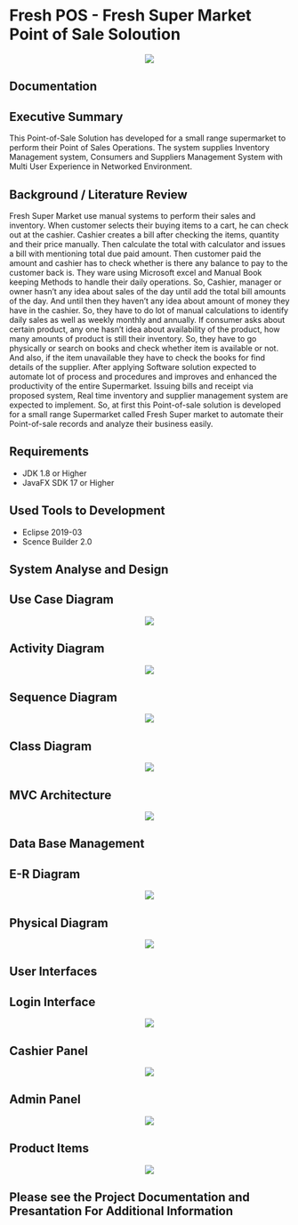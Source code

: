 # Fresh POS - Fresh Super Market Point of Sale Soloution
<p align="center">
<img src="https://github.com/asela224/Fresh-Super-Market-Point-Of-Sale-Fresh-POS/blob/main/bin/images/poslogorect.png" />
</p>

## Documentation


## Executive Summary

This Point-of-Sale Solution has developed for a small range supermarket to perform their Point of Sales Operations. 
The system supplies Inventory Management system, Consumers and Suppliers Management System with Multi User Experience in Networked Environment. 


## Background / Literature Review

Fresh Super Market use manual systems to perform their sales and inventory. When customer selects their buying items to a cart, he can check out at the cashier. 
Cashier creates a bill after checking the items, quantity and their price manually. Then calculate the total with calculator and issues a bill with mentioning total due paid amount. Then customer paid the amount and cashier has to check whether is there any balance to pay to the customer back is. 
They ware using Microsoft excel and Manual Book keeping Methods to handle their daily operations. 
So, Cashier, manager or owner hasn’t any idea about sales of the day until add the total bill amounts of the day. 
And until then they haven’t any idea about amount of money they have in the cashier. So, they have to do lot of manual calculations to identify daily sales as well as weekly monthly and annually. 
If consumer asks about certain product, any one hasn’t idea about availability of the product, how many amounts of product is still their inventory. So, they have to go physically or search on books and check whether item is available or not. And also, if the item unavailable they have to check the books for find details of the supplier. 
After applying Software solution expected to automate lot of process and procedures and improves and enhanced the productivity of the entire Supermarket. Issuing bills and receipt via proposed system, Real time inventory and supplier management system are expected to implement. 
So, at first this Point-of-sale solution is developed for a small range Supermarket   called Fresh Super market to automate their Point-of-sale records and analyze their business easily. 





## Requirements

- JDK 1.8 or Higher
- JavaFX SDK 17 or Higher

## Used Tools to Development
 - Eclipse 2019-03
 - Scence Builder 2.0

## System Analyse and Design 

## Use Case Diagram 
<p align="center">
<img src="https://github.com/asela224/Fresh-Super-Market-Point-Of-Sale-Fresh-POS/blob/main/Diagrams/Usecase.png" />
</p>

## Activity Diagram 
<p align="center">
<img src="https://github.com/asela224/Fresh-Super-Market-Point-Of-Sale-Fresh-POS/blob/main/Diagrams/Activity.png" />
</p>

## Sequence Diagram 
<p align="center">
<img src="https://github.com/asela224/Fresh-Super-Market-Point-Of-Sale-Fresh-POS/blob/main/Diagrams/Sequence.png" />
</p>

## Class Diagram 
<p align="center">
<img src="https://github.com/asela224/Fresh-Super-Market-Point-Of-Sale-Fresh-POS/blob/main/Diagrams/class.png" />
</p>

## MVC Architecture
<p align="center">
<img src="https://github.com/asela224/Fresh-Super-Market-Point-Of-Sale-Fresh-POS/blob/main/Diagrams/MVC.png" />
</p>






## Data Base Management




## E-R Diagram
<p align="center">
<img src="https://github.com/asela224/Fresh-Super-Market-Point-Of-Sale-Fresh-POS/blob/main/ER%20Diagram%20final.png" />
</p>

## Physical Diagram
<p align="center">
<img src="https://github.com/asela224/Fresh-Super-Market-Point-Of-Sale-Fresh-POS/blob/main/Database%20Diagram%20Php%20my%20admin%20View.png" />
</p>






## User Interfaces

## Login Interface
<p align="center">
<img src="https://github.com/asela224/Fresh-Super-Market-Point-Of-Sale-Fresh-POS/blob/main/UI/1.%20login.png" />
</p>


## Cashier Panel
<p align="center">
<img src="https://github.com/asela224/Fresh-Super-Market-Point-Of-Sale-Fresh-POS/blob/main/UI/Cashier%20Interface%20Design.png" />
</p>




## Admin Panel
<p align="center">
<img src="https://github.com/asela224/Fresh-Super-Market-Point-Of-Sale-Fresh-POS/blob/main/UI/2.%20admin%20panel%20.png" />
</p>



## Product Items
<p align="center">
<img src="https://github.com/asela224/Fresh-Super-Market-Point-Of-Sale-Fresh-POS/blob/main/UI/admin%20panel%20after%20data.png" />
</p>




## Please see the Project Documentation and Presantation For Additional Information

